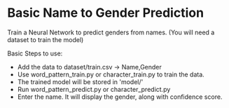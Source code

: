 # Basic Name to Gender Prediction
Train a Neural Network to predict genders from names. 
(You will need a dataset to train the model)

Basic Steps to use:

- Add the data to dataset/train.csv -> Name,Gender
- Use word_pattern_train.py or character_train.py to train the data.
- The trained model will be stored in 'model/'
- Run word_pattern_predict.py or character_predict.py
- Enter the name. It will display the gender, along with confidence score.
